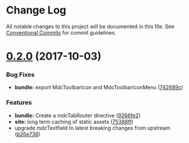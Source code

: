 # Change Log

All notable changes to this project will be documented in this file.
See [Conventional Commits](https://conventionalcommits.org) for commit guidelines.

<a name="0.2.0"></a>
# [0.2.0](https://bitbucket.org/src-zone/material/compare/v0.1.4...v0.2.0) (2017-10-03)


### Bug Fixes

* **bundle:** export MdcToolbarIcon and MdcToolbarIconMenu ([742689c](https://bitbucket.org/src-zone/material/commits/742689c))


### Features

* **bundle:** Create a mdcTabRouter directive ([9266fe2](https://bitbucket.org/src-zone/material/commits/9266fe2))
* **site:** long term caching of static assets ([75388ff](https://bitbucket.org/src-zone/material/commits/75388ff))
* upgrade mdcTextfield to latest breaking changes from upstream ([b26e736](https://bitbucket.org/src-zone/material/commits/b26e736))
